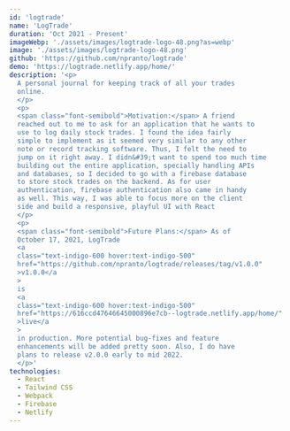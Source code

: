 ```yaml
---
id: 'logtrade'
name: 'LogTrade'
duration: 'Oct 2021 - Present'
imageWebp: './assets/images/logtrade-logo-48.png?as=webp'
image: './assets/images/logtrade-logo-48.png'
github: 'https://github.com/npranto/logtrade'
demo: 'https://logtrade.netlify.app/home/'
description: '<p>
  A personal journal for keeping track of all your trades
  online.
  </p>
  <p>
  <span class="font-semibold">Motivation:</span> A friend
  reached out to me to ask for an application that he wants to
  use to log daily stock trades. I found the idea fairly
  simple to implement as it seemed very similar to any other
  note or record tracking software. Thus, I felt the need to
  jump on it right away. I didn&#39;t want to spend too much time
  building out the entire application, specially handling APIs
  and databases, so I decided to go with a firebase database
  to store stock trades on the backend. As for user
  authentication, firebase authentication also came in handy
  as well. This way, I was able to focus more on the client
  side and build a responsive, playful UI with React
  </p>
  <p>
  <span class="font-semibold">Future Plans:</span> As of
  October 17, 2021, LogTrade
  <a
  class="text-indigo-600 hover:text-indigo-500"
  href="https://github.com/npranto/logtrade/releases/tag/v1.0.0"
  >v1.0.0</a
  >
  is
  <a
  class="text-indigo-600 hover:text-indigo-500"
  href="https://616ccd47646645000896e7cb--logtrade.netlify.app/home/"
  >live</a
  >
  in production. More potential bug-fixes and feature
  enhancements will be added pretty soon. Also, I do have
  plans to release v2.0.0 early to mid 2022.
  </p>'
technologies:
  - React
  - Tailwind CSS
  - Webpack
  - Firebase
  - Netlify
---
```

